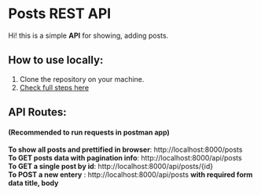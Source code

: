 # Posts REST API

Hi! this is a simple **API** for showing, adding posts.
 ## How to use locally:
 1) Clone the repository on your machine.
 2) [Check full steps here](https://devmarketer.io/learn/setup-laravel-project-cloned-github-com/)
 ## API Routes:
 ####  (Recommended to run requests in postman app)
 **To show all posts and prettified in browser**: http://localhost:8000/posts <br>
 **To GET posts data with pagination info**: http://localhost:8000/api/posts <br>
 **To GET a single post by id**: http://localhost:8000/api/posts/{id}
 <br>
 **To POST a new entery** : http://localhost:8000/api/posts **with required form data title, body**
 
